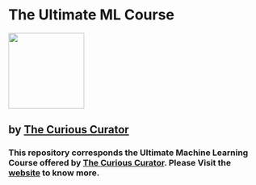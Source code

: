 # The Ultimate ML Course 
<img src="https://s3.ap-south-1.amazonaws.com/thecuriouscurator.in-wp-media/wp-content/uploads/2024/02/24132521/Curious-Curator-logos_transparent-crop.png" width="150"/> 

## by [The Curious Curator](https://thecuriouscurator.in/course/ultimate-machine-learning-course/)

### This repository corresponds the Ultimate Machine Learning Course offered by [The Curious Curator](https://thecuriouscurator.in/course/ultimate-machine-learning-course/). Please Visit the [website](https://thecuriouscurator.in/course/ultimate-machine-learning-course/) to know more. 
